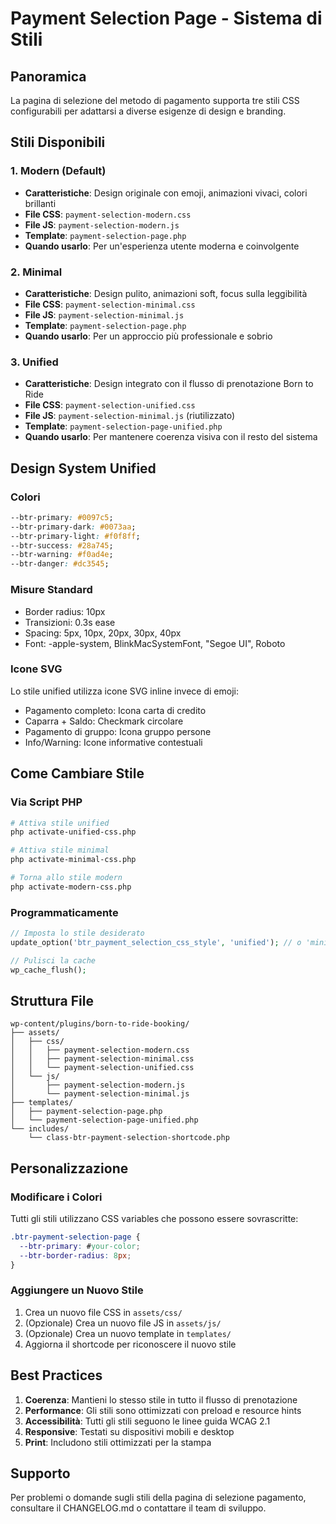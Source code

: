# Payment Selection Page - Sistema di Stili

## Panoramica

La pagina di selezione del metodo di pagamento supporta tre stili CSS configurabili per adattarsi a diverse esigenze di design e branding.

## Stili Disponibili

### 1. Modern (Default)
- **Caratteristiche**: Design originale con emoji, animazioni vivaci, colori brillanti
- **File CSS**: `payment-selection-modern.css`
- **File JS**: `payment-selection-modern.js`
- **Template**: `payment-selection-page.php`
- **Quando usarlo**: Per un'esperienza utente moderna e coinvolgente

### 2. Minimal
- **Caratteristiche**: Design pulito, animazioni soft, focus sulla leggibilità
- **File CSS**: `payment-selection-minimal.css`
- **File JS**: `payment-selection-minimal.js`
- **Template**: `payment-selection-page.php`
- **Quando usarlo**: Per un approccio più professionale e sobrio

### 3. Unified
- **Caratteristiche**: Design integrato con il flusso di prenotazione Born to Ride
- **File CSS**: `payment-selection-unified.css`
- **File JS**: `payment-selection-minimal.js` (riutilizzato)
- **Template**: `payment-selection-page-unified.php`
- **Quando usarlo**: Per mantenere coerenza visiva con il resto del sistema

## Design System Unified

### Colori
```css
--btr-primary: #0097c5;
--btr-primary-dark: #0073aa;
--btr-primary-light: #f0f8ff;
--btr-success: #28a745;
--btr-warning: #f0ad4e;
--btr-danger: #dc3545;
```

### Misure Standard
- Border radius: 10px
- Transizioni: 0.3s ease
- Spacing: 5px, 10px, 20px, 30px, 40px
- Font: -apple-system, BlinkMacSystemFont, "Segoe UI", Roboto

### Icone SVG
Lo stile unified utilizza icone SVG inline invece di emoji:
- Pagamento completo: Icona carta di credito
- Caparra + Saldo: Checkmark circolare
- Pagamento di gruppo: Icona gruppo persone
- Info/Warning: Icone informative contestuali

## Come Cambiare Stile

### Via Script PHP
```bash
# Attiva stile unified
php activate-unified-css.php

# Attiva stile minimal
php activate-minimal-css.php

# Torna allo stile modern
php activate-modern-css.php
```

### Programmaticamente
```php
// Imposta lo stile desiderato
update_option('btr_payment_selection_css_style', 'unified'); // o 'minimal' o 'modern'

// Pulisci la cache
wp_cache_flush();
```

## Struttura File

```
wp-content/plugins/born-to-ride-booking/
├── assets/
│   ├── css/
│   │   ├── payment-selection-modern.css
│   │   ├── payment-selection-minimal.css
│   │   └── payment-selection-unified.css
│   └── js/
│       ├── payment-selection-modern.js
│       └── payment-selection-minimal.js
├── templates/
│   ├── payment-selection-page.php
│   └── payment-selection-page-unified.php
└── includes/
    └── class-btr-payment-selection-shortcode.php
```

## Personalizzazione

### Modificare i Colori
Tutti gli stili utilizzano CSS variables che possono essere sovrascritte:

```css
.btr-payment-selection-page {
  --btr-primary: #your-color;
  --btr-border-radius: 8px;
}
```

### Aggiungere un Nuovo Stile
1. Crea un nuovo file CSS in `assets/css/`
2. (Opzionale) Crea un nuovo file JS in `assets/js/`
3. (Opzionale) Crea un nuovo template in `templates/`
4. Aggiorna il shortcode per riconoscere il nuovo stile

## Best Practices

1. **Coerenza**: Mantieni lo stesso stile in tutto il flusso di prenotazione
2. **Performance**: Gli stili sono ottimizzati con preload e resource hints
3. **Accessibilità**: Tutti gli stili seguono le linee guida WCAG 2.1
4. **Responsive**: Testati su dispositivi mobili e desktop
5. **Print**: Includono stili ottimizzati per la stampa

## Supporto

Per problemi o domande sugli stili della pagina di selezione pagamento, consultare il CHANGELOG.md o contattare il team di sviluppo.